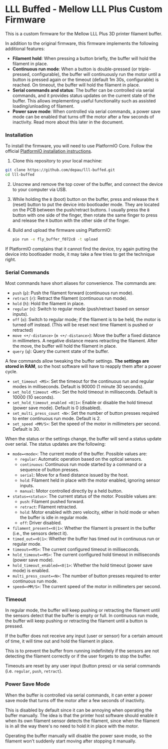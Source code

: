 # LLL Buffed - Mellow LLL Plus Custom Firmware

This is a custom firmware for the Mellow LLL Plus 3D printer filament buffer.

In addition to the original firmware, this firmware implements the following additional features:

- **Filament hold**: When pressing a button briefly, the buffer will hold the filament in place.
- **Continuous run mode**: When a button is double-pressed (or triple-pressed, configurable), the buffer will
  continuously run the motor until a button is pressed again or the timeout (default 1m 30s, configurable) is reached.
  On timeout, the buffer will hold the filament in place.
- **Serial commands and status**: The buffer can be controlled via serial commands, and it provides status updates
  on the current state of the buffer. This allows implementing useful functionality such as assisted loading/unloading
  of filament.
- **Power save mode**: When controlled via serial commands, a power save mode can be enabled that turns off the motor
  after a few seconds of inactivity. Read more about this later in the document.

### Installation

To install the firmware, you will need to use PlatformIO Core. Follow the
official [PlatformIO installation instructions](https://platformio.org/install/cli).

1. Clone this repository to your local machine:

  ```bash
  git clone https://github.com/depau/lll-buffed.git
  cd lll-buffed
  ```

2. Unscrew and remove the top cover of the buffer, and connect the device to your computer via USB.
3. While holding the `B` (boot) button on the buffer, press and release the `R` (reset) button to put the device into
   bootloader mode. They are located on the PCB between the push/retract buttons. I usually press the `B` button with
   one side of the finger, then rotate the same finger to press and release the `R` button with the other side of the
   finger.
4. Build and upload the firmware using PlatformIO:

   ```bash
   pio run -e fly_buffer_f072c8 -t upload
   ```

If PlatformIO complains that it cannot find the device, try again putting the device into bootloader mode, it may take a
few tries to get the technique right.

### Serial Commands

Most commands have short aliases for convenience. The commands are:

- `push` (`p`): Push the filament forward (continuous run mode).
- `retract` (`r`): Retract the filament (continuous run mode).
- `hold` (`h`): Hold the filament in place.
- `regular` (`n`): Switch to regular mode (push/retract based on sensor inputs).
- `off` (`o`): Switch to regular mode; if the filament is to be held, the motor is turned off instead. (This will be
  reset next time filament is pushed or retracted)
- `move <+/-distance>` (`m <+/-distance>`): Move the buffer a fixed distance in millimeters. A negative distance means
  retracting the filament. After the move, the buffer will hold the filament in place.
- `query` (`q`): Query the current state of the buffer.

A few commands allow tweaking the buffer settings. **The settings are stored in RAM**, so the host software will have
to reapply them after a power cycle.

- `set_timeout <MS>`: Set the timeout for the continuous run and regular modes in milliseconds. Default is 90000 (1
  minute 30 seconds).
- `set_hold_timeout <MS>`: Set the hold timeout in milliseconds. Default is 10000 (10 seconds).
- `set_hold_timeout_enabled <0|1>`: Enable or disable the hold timeout (power save mode). Default is 0 (disabled).
- `set_multi_press_count <N>`: Set the number of button presses required to enter continuous run mode. Default is 2.
- `set_speed <MM/S>`: Set the speed of the motor in millimeters per second. Default is 30.

When the status or the settings change, the buffer will send a status update over serial. The status updates are the
following:

- `mode=<mode>`: The current mode of the buffer. Possible values are:
    - `regular`: Automatic operation based on the optical sensors.
    - `continuous`: Continuous run mode started by a command or a sequence of button presses.
    - `serial`: Move for a fixed distance issued by the host.
    - `hold`: Filament held in place with the motor enabled, ignoring sensor inputs.
    - `manual`: Motor controlled directly by a held button.
- `status=<status>`: The current status of the motor. Possible values are:
    - `push`: Filament pushed forward.
    - `retract`: Filament retracted.
    - `hold`: Motor enabled with zero velocity, either in hold mode or when the buffer is idle in regular mode.
    - `off`: Driver disabled.
- `filament_present=<0|1>`: Whether the filament is present in the buffer (i.e., the sensors detect it).
- `timed_out=<0|1>`: Whether the buffer has timed out in continuous run or regular mode.
- `timeout=<MS>`: The current configured timeout in milliseconds.
- `hold_timeout=<MS>`: The current configured hold timeout in milliseconds (power save mode).
- `hold_timeout_enabled=<0|1>`: Whether the hold timeout (power save mode) is enabled.
- `multi_press_count=<N>`: The number of button presses required to enter continuous run mode.
- `speed=<MM/S>`: The current speed of the motor in millimeters per second.

### Timeout

In regular mode, the buffer will keep pushing or retracting the filament until the sensors detect that the buffer is
empty or full. In continuous run mode, the buffer will keep pushing or retracting the filament until a button is
pressed.

If the buffer does not receive any input (user or sensor) for a certain amount of time, it will time out and hold the
filament in place.

This is to prevent the buffer from running indefinitely if the sensors are not detecting the filament correctly or if
the user forgets to stop the buffer.

Timeouts are reset by any user input (button press) or via serial commands (i.e. `regular`, `push`, `retract`).

### Power Save Mode

When the buffer is controlled via serial commands, it can enter a power save mode that turns off the motor after a few
seconds of inactivity.

This is disabled by default since it can be annoying when operating the buffer manually. The idea is that the printer
host software should enable it when its own filament sensor detects the filament, since when the filament is in all the
way there's no need to hold it in place with the motor.

Operating the buffer manually will disable the power save mode, so the filament won't suddenly start moving after
stopping it manually.
